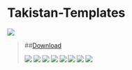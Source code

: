 ﻿# Takistan-Templates

![](http://www.gruppe-w.de/pics/Website/website_banner_archiv.png)


 
> ##[Download](Zeus_Bases.Altis.rar)
> 
> ![](https://raw.githubusercontent.com/Mezilsa/Bilder/master/Basentemplates/Takistan-Templates/Bilder/Bild1.jpg)
>![](https://raw.githubusercontent.com/Mezilsa/Bilder/master/Basentemplates/Takistan-Templates/Bilder/Bild2.jpg)
> ![](https://raw.githubusercontent.com/Mezilsa/Bilder/master/Basentemplates/Takistan-Templates/Bilder/Bild3.jpg)
> ![](https://raw.githubusercontent.com/Mezilsa/Bilder/master/Basentemplates/Takistan-Templates/Bilder/Bild4.jpg)
> ![](https://raw.githubusercontent.com/Mezilsa/Bilder/master/Basentemplates/Takistan-Templates/Bilder/Bild5.jpg)
>![](https://raw.githubusercontent.com/Mezilsa/Bilder/master/Basentemplates/Takistan-Templates/Bilder/Bild6.jpg)
> ![](https://raw.githubusercontent.com/Mezilsa/Bilder/master/Basentemplates/Takistan-Templates/Bilder/Bild7.jpg)
> ![](https://raw.githubusercontent.com/Mezilsa/Bilder/master/Basentemplates/Takistan-Templates/Bilder/Bild8.jpg)
